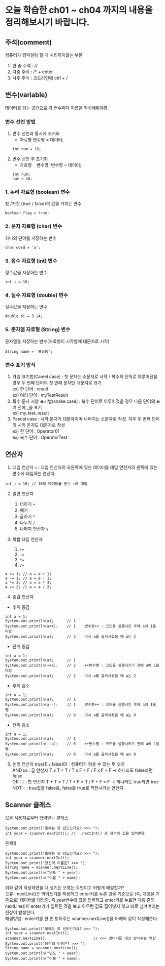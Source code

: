 # 오늘 학습한 ch01 ~ ch04 까지의 내용을 정리해보시기 바랍니다.

## 주석(comment)
컴퓨터가 컴파일링 할 때 처리하지않는 부분
1. 한 줄 주석 : //
2. 다중 주석 : /* + enter
3. 사후 주석 : 코드라인에 ctrl + /

## 변수(variable)
데이터를 담는 공간으로 각 변수마다 이름을 작성해줘야함.</br>
### 변수 선언 방법 
1. 변수 선언과 동시에 초기화 
   - 자료형 변수명 = 데이터; 
    ```
    int num = 10;
   ```
2. 변수 선언 후 초기화
   - 자료형 &nbsp; &nbsp;변수명; 
     변수명 = 데이터;
   ```
   int num;
   num = 10;
   ```

### 1. 논리 자료형 (boolean) 변수
참 /거짓 (true / false)의 값을 가지는 변수
``` 
boolean flag = true; 
```
### 2. 문자 자료형 (char) 변수
하나의 단어를 저장하는 변수
```
char word = 'a';
```
### 3. 정수 자료형 (int) 변수
정수값을 저장하는 변수
```
int i = 10;
```
### 4. 실수 자료형 (double) 변수
실수값을 저장하는 변수
```
double pi = 3.14;
```
### 5. 문자열 자료형 (String) 변수
문자열을 저장하는 변수(자료형이 시작할때 대문자로 시작)
```
String name = '홍길동';
```
### 변수 표기 방식
1. 카멜 표기법(Camel case) : 첫 문자는 소문자로 시작 / 복수의 단어로 이루어졌을 경우
    두 번째 단어의 첫 번째 문자만 대문자로 표기
    <br> ex) 한 단어 : result
    <br> ex) 여러 단어 : myTestResult
2. 특수 문자 지양 표기법(snake case) : 복수 단어로 이루어졌을 경우
    다음 단어의 표기 전에 _을 표기
    <br> ex) my_test_result
3. Pascal case : 시작 문자가 대문자이며 나머지는 소문자로 작성.
    이후 두 번째 단어의 시작 문자도 대문자로 작성 
    <br> ex) 한 단어 : Operator01
    <br> ex) 복수 단어 : OperatorTest

## 연산자
1. 대입 연산자 `=` : 대입 연산자의 오른쪽에 있는 데이터를 
                   대입 연산자의 왼쪽에 있는 변수에 대입하는 연산자
``` 
int i = 10; // 10의 데이터를 변수 i에 대입
```
2. 일반 연산자
   1) 더하기 `+`
   2) 빼기 `-`
   3) 곱하기 `*`
   4) 나누기 `/`
   5) 나머지 연산자 `%`

3. 복합 대입 연산자
   1) `+=`
   2) `-=`
   3) `*=`
   4) `/=`
```
a += 1; // a = a + 1;
a -= 1; // a = a - 1;
a *= 3; // a = a * 3;
a /= 2; // a = a / 2;
```
4. 증감 연산자 
- 후위 증감
```
int a = 1;
System.out.println(a);      // 1
System.out.println(a++);    // 1    변수명++ : 코드를 실행시킨 후에 a에 1을 더함
System.out.println(a);      // 2    다시 a를 출력시켰을 때 a는 2
```
- 전위 증감
```
int a = 1;
System.out.println(a);      // 1
System.out.println(++a);    // 2    ++변수명 : 코드를 실행시키기 전에 a에 1을 더함
System.out.println(a);      // 2    다시 a를 출력시켰을 때 a는 2
```
- 후위 감소
```
int a = 1;
System.out.println(a);      // 1
System.out.println(a--);    // 1    변수명++ : 코드를 실행시킨 후에 a에 1을 뺌
System.out.println(a);      // 0    다시 a를 출력시켰을 때 a는 0
```
- 전위 감소
```
int a = 1;
System.out.println(a);      // 1
System.out.println(--a);    // 0    ++변수명 : 코드를 실행시키기 전에 a에 1을 뺌
System.out.println(a);      // 0    다시 a를 출력시켰을 때 a는 0
```

5. 논리 연산자
true(1) / false(0) : 컴퓨터가 읽을 수 있는 두 숫자
<br>AND `&&` : 곱 연산자     T x T = T / T x F = F / F x F = F -> 하나라도 false라면 false
<br>OR `||` : 합 연산자      T + T = T / T + F = T / F + F = F -> 하나라도 true라면 true
<br>NOT `!` : true값을 false로, false를 true로 역전시키는 연산자



## Scanner 클래스
값을 사용자로부터 입력받는 클래스
```
System.out.print("올해는 몇 년도인가요? >>> ");
int year = scanner.nextInt(); //  .nextInt() 로 정수의 값을 입력받음 
```
문제1) 
```
System.out.print("올해는 몇 년도인가요? >>> ");
int year = scanner.nextInt();
System.out.print("당신의 이름은? >>> ");
String name = scanner.nextLine();
System.out.println("년도 " + year);
System.out.println("이름 " + name);
```
위와 같이 작성하였을 때 생기는 오류는 무엇이고 어떻게 해결할까? 
<br> 오류 : nextLint()은 띄어쓰기를 허용하고 enter키를 누른 것을 기준으로
(즉, 개행을 기준으로) 데이터를 대입함. 즉 year변수에 값을 입력하고 enter키를 누르면 
다음 줄의 nextLine()이 enter키가 입력된 것을 보고 아무런 값도 집어넣지 않고 바로 넘겨버리는
현상이 발생한다.
<br> 해결방법 : enter키를 한 번 받아주는 scanner.nextLine()을 아래와 같이 작성해준다.
```
System.out.print("올해는 몇 년도인가요? >>> ");
int year = scanner.nextInt();
scanner.nextLine();                     // <<< 엔터키를 대신 받아주는 역할
System.out.print("당신의 이름은? >>> ");
String name = scanner.nextLine();
System.out.println("년도 " + year);
System.out.println("이름 " + name);
```